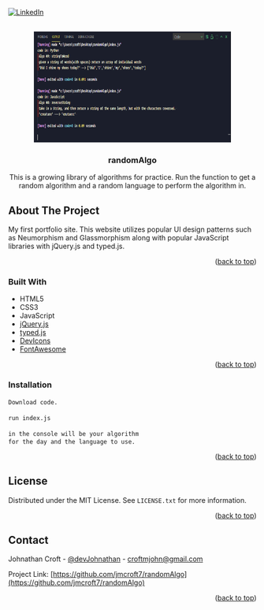 <div id="top"></div>


<!-- PROJECT SHIELDS -->
[![LinkedIn][linkedin-shield]][linkedin-url]

<!-- PROJECT LOGO -->
<br />

<div align="center">
  <a href="./assets/randomAlgo.PNG">
    <img src="./assets/randomAlgo.PNG" alt="Logo" width="400" height="225">
  </a>
 </div>
 
<h3 align="center">randomAlgo</h3>

<p align="center">
This is a growing library of algorithms for practice. Run the function to get a random algorithm and a random language to perform the algorithm in.
</p>

<!-- ABOUT THE PROJECT -->

## About The Project

<p> My first portfolio site. This website utilizes popular UI design patterns such as Neumorphism and Glassmorphism along with popular JavaScript libraries with jQuery.js and typed.js.
</p>


<p align="right">(<a href="#top">back to top</a>)</p>

### Built With

- HTML5
- CSS3
- JavaScript
- [jQuery.js](https://jquery.com/)
- [typed.js](https://github.com/mattboldt/typed.js/)
- [DevIcons](https://devicon.dev/)
- [FontAwesome](https://fontawesome.com/v5.15/icons)

<p align="right">(<a href="#top">back to top</a>)</p>

### Installation

```
Download code.

run index.js

in the console will be your algorithm
for the day and the language to use.

```

<p align="right">(<a href="#top">back to top</a>)</p>

<!-- LICENSE -->

## License

Distributed under the MIT License. See `LICENSE.txt` for more information.

<p align="right">(<a href="#top">back to top</a>)</p>

<!-- CONTACT -->

## Contact

Johnathan Croft - [@devJohnathan](https://twitter.com/devJohnathan) - croftmjohn@gmail.com

Project Link: [https://github.com/jmcroft7/randomAlgo](https://github.com/jmcroft7/randomAlgo)

<p align="right">(<a href="#top">back to top</a>)</p>

<!-- MARKDOWN LINKS & IMAGES -->

[linkedin-shield]: https://img.shields.io/badge/-LinkedIn-black.svg?style=for-the-badge&logo=linkedin&colorB=555
[linkedin-url]: https://www.linkedin.com/in/devjohnathan/
